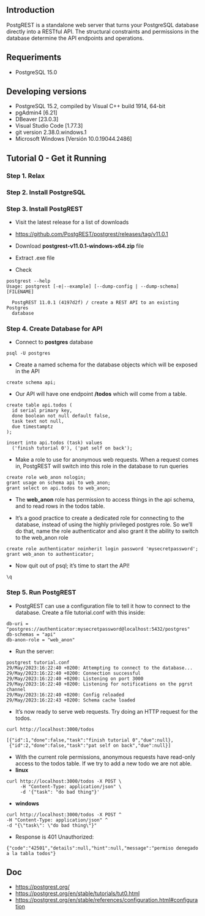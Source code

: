 ## Introduction

PostgREST is a standalone web server that turns your PostgreSQL database directly into a RESTful API. The structural constraints and permissions in the database determine the API endpoints and operations.


## Requeriments

- PostgreSQL 15.0


## Developing versions

- PostgreSQL 15.2, compiled by Visual C++ build 1914, 64-bit
- pgAdmin4 [6.21]
- DBeaver [23.0.3]
- Visual Studio Code [1.77.3]
- git version 2.38.0.windows.1
- Microsoft Windows [Versión 10.0.19044.2486]


## Tutorial 0 - Get it Running
### Step 1. Relax
### Step 2. Install PostgreSQL

### Step 3. Install PostgREST

- Visit the latest release for a list of downloads
- https://github.com/PostgREST/postgrest/releases/tag/v11.0.1
- Download **postgrest-v11.0.1-windows-x64.zip** file
- Extract .exe file

- Check
```
postgrest --help
Usage: postgrest [-e|--example] [--dump-config | --dump-schema] [FILENAME]

  PostgREST 11.0.1 (4197d2f) / create a REST API to an existing Postgres
  database
```

### Step 4. Create Database for API

- Connect to **postgres** database
```
psql -U postgres
```
- Create a named schema for the database objects which will be exposed in the API
```
create schema api;
```

- Our API will have one endpoint **/todos** which will come from a table.
```
create table api.todos (
  id serial primary key,
  done boolean not null default false,
  task text not null,
  due timestamptz
);

insert into api.todos (task) values
  ('finish tutorial 0'), ('pat self on back');
```

- Make a role to use for anonymous web requests. When a request comes in, PostgREST will switch into this role in the database to run queries
```
create role web_anon nologin;
grant usage on schema api to web_anon;
grant select on api.todos to web_anon;
```

- The **web_anon** role has permission to access things in the api schema, and to read rows in the todos table.

- It’s a good practice to create a dedicated role for connecting to the database, instead of using the highly privileged postgres role. So we’ll do that, name the role authenticator and also grant it the ability to switch to the web_anon role
```
create role authenticator noinherit login password 'mysecretpassword';
grant web_anon to authenticator;
```

- Now quit out of psql; it’s time to start the API!
```
\q
```

### Step 5. Run PostgREST

- PostgREST can use a configuration file to tell it how to connect to the database. Create a file tutorial.conf with this inside:
```
db-uri = "postgres://authenticator:mysecretpassword@localhost:5432/postgres"
db-schemas = "api"
db-anon-role = "web_anon"
```

- Run the server:
```
postgrest tutorial.conf
29/May/2023:16:22:40 +0200: Attempting to connect to the database...
29/May/2023:16:22:40 +0200: Connection successful
29/May/2023:16:22:40 +0200: Listening on port 3000
29/May/2023:16:22:40 +0200: Listening for notifications on the pgrst channel
29/May/2023:16:22:40 +0200: Config reloaded
29/May/2023:16:22:43 +0200: Schema cache loaded
```

- It’s now ready to serve web requests. Try doing an HTTP request for the todos.
```
curl http://localhost:3000/todos

[{"id":1,"done":false,"task":"finish tutorial 0","due":null},
 {"id":2,"done":false,"task":"pat self on back","due":null}]
```

- With the current role permissions, anonymous requests have read-only access to the todos table. If we try to add a new todo we are not able.
- **linux**
```
curl http://localhost:3000/todos -X POST \
     -H "Content-Type: application/json" \
     -d '{"task": "do bad thing"}'

```
- **windows**
```
curl http://localhost:3000/todos -X POST ^
-H "Content-Type: application/json" ^
-d "{\"task\": \"do bad thing\"}"
```

- Response is 401 Unauthorized:
```
{"code":"42501","details":null,"hint":null,"message":"permiso denegado a la tabla todos"}
```


## Doc

- https://postgrest.org/
- https://postgrest.org/en/stable/tutorials/tut0.html
- https://postgrest.org/en/stable/references/configuration.html#configuration

